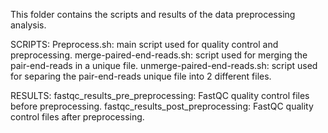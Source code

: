 This folder contains the scripts and results of the data preprocessing analysis. 

SCRIPTS:
  Preprocess.sh: main script used for quality control and preprocessing. 
  merge-paired-end-reads.sh: script used for merging the pair-end-reads in a unique file.
  unmerge-paired-end-reads.sh: script used for separing the pair-end-reads unique file into 2 different files.

RESULTS:
  fastqc_results_pre_preprocessing: FastQC quality control files before preprocessing. 
  fastqc_results_post_preprocessing: FastQC quality control files after preprocessing. 
